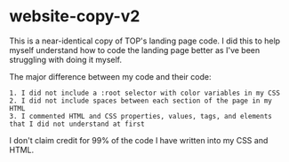 # website-copy-v2
This is a near-identical copy of TOP's landing page code. I did this to help myself understand how to code the landing page better as I've been struggling with doing it myself.

The major difference between my code and their code:
    
    1. I did not include a :root selector with color variables in my CSS
    2. I did not include spaces between each section of the page in my HTML
    3. I commented HTML and CSS properties, values, tags, and elements that I did not understand at first

I don't claim credit for 99% of the code I have written into my CSS and HTML. 